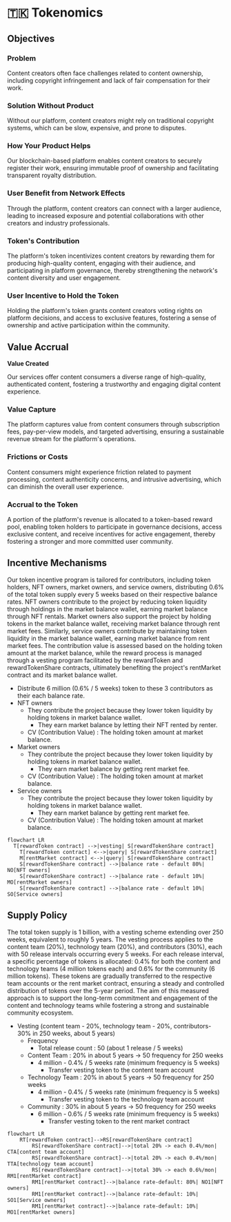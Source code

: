 # 🇹🇰 Tokenomics

## Objectives

### **Problem**

Content creators often face challenges related to content ownership, including copyright infringement and lack of fair compensation for their work.

### **Solution Without Product**

Without our platform, content creators might rely on traditional copyright systems, which can be slow, expensive, and prone to disputes.

### **How Your Product Helps**

Our blockchain-based platform enables content creators to securely register their work, ensuring immutable proof of ownership and facilitating transparent royalty distribution.

### **User Benefit from Network Effects**

Through the platform, content creators can connect with a larger audience, leading to increased exposure and potential collaborations with other creators and industry professionals.

### **Token's Contribution**

The platform's token incentivizes content creators by rewarding them for producing high-quality content, engaging with their audience, and participating in platform governance, thereby strengthening the network's content diversity and user engagement.

### **User Incentive to Hold the Token**

Holding the platform's token grants content creators voting rights on platform decisions, and access to exclusive features, fostering a sense of ownership and active participation within the community.

## Value Accrual

**Value Created**

Our services offer content consumers a diverse range of high-quality, authenticated content, fostering a trustworthy and engaging digital content experience.

### **Value Capture**

The platform captures value from content consumers through subscription fees, pay-per-view models, and targeted advertising, ensuring a sustainable revenue stream for the platform's operations.

### **Frictions or Costs**

Content consumers might experience friction related to payment processing, content authenticity concerns, and intrusive advertising, which can diminish the overall user experience.

### **Accrual to the Token**

A portion of the platform's revenue is allocated to a token-based reward pool, enabling token holders to participate in governance decisions, access exclusive content, and receive incentives for active engagement, thereby fostering a stronger and more committed user community.

## Incentive Mechanisms

Our token incentive program is tailored for contributors, including token holders, NFT owners, market owners, and service owners, distributing 0.6% of the total token supply every 5 weeks based on their respective balance rates. NFT owners contribute to the project by reducing token liquidity through holdings in the market balance wallet, earning market balance through NFT rentals. Market owners also support the project by holding tokens in the market balance wallet, receiving market balance through rent market fees. Similarly, service owners contribute by maintaining token liquidity in the market balance wallet, earning market balance from rent market fees. The contribution value is assessed based on the holding token amount at the market balance, while the reward process is managed through a vesting program facilitated by the rewardToken and rewardTokenShare contracts, ultimately benefiting the project's rentMarket contract and its market balance wallet.

* Distribute 6 million (0.6% / 5 weeks) token to these 3 contributors as their each balance rate.
* NFT owners
  * They contribute the project because they lower token liquidity by holding tokens in market balance wallet.
    * They earn market balance by letting their NFT rented by renter.
  * CV (Contribution Value) : The holding token amount at market balance.
* Market owners
  * They contribute the project because they lower token liquidity by holding tokens in market balance wallet.
    * They earn market balance by getting rent market fee.
  * CV (Contribution Value) : The holding token amount at market balance.
* Service owners
  * They contribute the project because they lower token liquidity by holding tokens in market balance wallet.
    * They earn market balance by getting rent market fee.
  * CV (Contribution Value) : The holding token amount at market balance.

```mermaid
flowchart LR
  T[rewardToken contract] -->|vesting| S[rewardTokenShare contract]
	T[rewardToken contract] <-->|query| S[rewardTokenShare contract]
	M[rentMarket contract] <-->|query| S[rewardTokenShare contract]
	S[rewardTokenShare contract] -->|balance rate - default 80%| NO[NFT owners]
	S[rewardTokenShare contract] -->|balance rate - default 10%| MO[rentMarket owners]
	S[rewardTokenShare contract] -->|balance rate - default 10%| SO[Service owners]
```

## Supply Policy

The total token supply is 1 billion, with a vesting scheme extending over 250 weeks, equivalent to roughly 5 years. The vesting process applies to the content team (20%), technology team (20%), and contributors (30%), each with 50 release intervals occurring every 5 weeks. For each release interval, a specific percentage of tokens is allocated: 0.4% for both the content and technology teams (4 million tokens each) and 0.6% for the community (6 million tokens). These tokens are gradually transferred to the respective team accounts or the rent market contract, ensuring a steady and controlled distribution of tokens over the 5-year period. The aim of this measured approach is to support the long-term commitment and engagement of the content and technology teams while fostering a strong and sustainable community ecosystem.

* Vesting (content team - 20%, technology team - 20%, contributors-30% in 250 weeks, about 5 years)
  * Frequency
    * Total release count : 50 (about 1 release / 5 weeks)
  * Content Team : 20% in about 5 years → 50 frequency for 250 weeks
    * 4 million - 0.4% / 5 weeks rate (minimum frequency is 5 weeks)
      * Transfer vesting token to the content team account
  * Technology Team : 20% in about 5 years → 50 frequency for 250 weeks
    * 4 million - 0.4% / 5 weeks rate (minimum frequency is 5 weeks)
      * Transfer vesting token to the technology team account
  * Community : 30% in about 5 years → 50 frequency for 250 weeks
    * 6 million - 0.6% / 5 weeks rate (minimum frequency is 5 weeks)
      * Transfer vesting token to the rent market contract

```mermaid
flowchart LR
    RT[rewardToken contract]-->RS[rewardTokenShare contract]
		RS[rewardTokenShare contract]-->|total 20% -> each 0.4%/mon| CTA[content team account]
		RS[rewardTokenShare contract]-->|total 20% -> each 0.4%/mon| TTA[technology team account]
		RS[rewardTokenShare contract]-->|total 30% -> each 0.6%/mon| RM1[rentMarket contract]
		RM1[rentMarket contract]-->|balance rate-default: 80%| NO1[NFT owners]
		RM1[rentMarket contract]-->|balance rate-default: 10%| SO1[Service owners]
		RM1[rentMarket contract]-->|balance rate-default: 10%| MO1[rentMarket owners]

```
